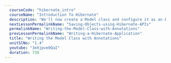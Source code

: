 ```yaml
---
  courseCode: "hibernate_intro"
  courseName: "Introduction To Hibernate"
  description: "We'll now create a Model class and configure it as an Entity using Annotations."
  nextLessonPermalinkName: "Saving-Objects-using-Hibernate-APIs"
  permalinkName: "Writing-the-Model-Class-with-Annotations"
  prevLessonPermalinkName: "Writing-a-Hibernate-Application"
  title: "Writing the Model Class with Annotations"
  unitSlNo: "1.4"
  youtube: "3eXjpve0QaI"
  duration: 738
---
```

